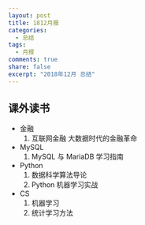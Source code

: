 ```yaml
---
layout: post
title: 1812月报
categories: 
  - 总结
tags:
  - 月报
comments: true
share: false
excerpt: "2018年12月 总结"
---
```




## 课外读书

- 金融
  1. 互联网金融 大数据时代的金融革命
- MySQL
  1. MySQL 与 MariaDB 学习指南
- Python
  1. 数据科学算法导论
  2. Python 机器学习实战
- CS
    1. 机器学习
    2. 统计学习方法